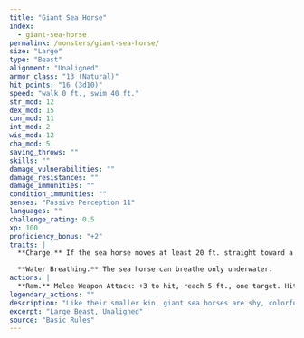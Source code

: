```yaml
---
title: "Giant Sea Horse"
index:
  - giant-sea-horse
permalink: /monsters/giant-sea-horse/
size: "Large"
type: "Beast"
alignment: "Unaligned"
armor_class: "13 (Natural)"
hit_points: "16 (3d10)"
speed: "walk 0 ft., swim 40 ft."
str_mod: 12
dex_mod: 15
con_mod: 11
int_mod: 2
wis_mod: 12
cha_mod: 5
saving_throws: ""
skills: ""
damage_vulnerabilities: ""
damage_resistances: ""
damage_immunities: ""
condition_immunities: ""
senses: "Passive Perception 11"
languages: ""
challenge_rating: 0.5
xp: 100
proficiency_bonus: "+2"
traits: |
  **Charge.** If the sea horse moves at least 20 ft. straight toward a target and then hits it with a ram attack on the same turn, the target takes an extra 7 (2d6) bludgeoning damage. If the target is a creature, it must succeed on a DC 11 Strength saving throw or be knocked prone.

  **Water Breathing.** The sea horse can breathe only underwater.
actions: |
  **Ram.** Melee Weapon Attack: +3 to hit, reach 5 ft., one target. Hit: 4 (1d6 + 1) bludgeoning damage.  
legendary_actions: ""
description: "Like their smaller kin, giant sea horses are shy, colorful fish with elongated bodies and curled tails. Aquatic elves train them as mounts."
excerpt: "Large Beast, Unaligned"
source: "Basic Rules"
---
```

